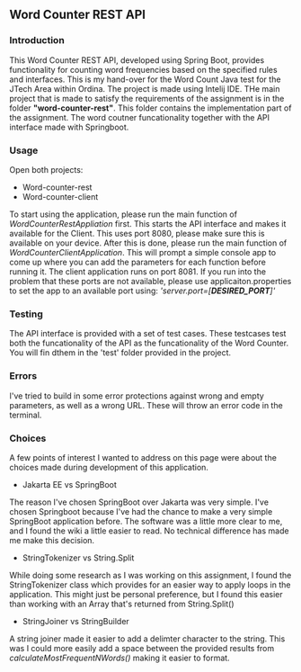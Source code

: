 ## Word Counter REST API

### Introduction

This Word Counter REST API, developed using Spring Boot, provides functionality for counting word frequencies based on the specified rules and interfaces. This is my hand-over for the Word Count Java test for the JTech Area within Ordina. 
The project is made using Intelij IDE. THe main project that is made to satisfy the requirements of the assignment is in the folder **"word-counter-rest"**. 
This folder contains the implementation part of the assignment. The word coutner funcationality together with the API interface made with Springboot.

### Usage

Open both projects:

- Word-counter-rest
- Word-counter-client

To start using the application, please run the main function of _WordCounterRestAppliation_ first. This starts the API interface and makes it available for the Client. This uses port 8080, please make sure this is available on your device.
After this is done, please run the main function of _WordCounterClientApplication_. This will prompt a simple console app to come up where you can add the parameters for each function before running it. The client application runs on port 8081.
If you run into the problem that these ports are not available, please use applicaiton.properties to set the app to an available port using: _'server.port=[**DESIRED_PORT**]'_

### Testing

The API interface is provided with a set of test cases. These testcases test both the funcationality of the API as the funcationality of the Word Counter. You will fin dthem in the 'test' folder provided in the project.

### Errors

I've tried to build in some error protections against wrong and empty parameters, as well as a wrong URL. These will throw an error code in the terminal.

### Choices

A few points of interest I wanted to address on this page were about the choices made during development of this application.

- Jakarta EE vs SpringBoot

The reason I've chosen SpringBoot over Jakarta was very simple. I've chosen Springboot because I've had the chance to make a very simple SpringBoot application before. The software was a little more clear to me, and I found the wiki a little easier to read. No technical difference has made me make this decision.

- StringTokenizer vs String.Split

While doing some research as I was working on this assignment, I found the StringTokenizer class which provides for an easier way to apply loops in the application. This might just be personal preference, but I found this easier than working with an Array that's returned from String.Split()

- StringJoiner vs StringBuilder

A string joiner made it easier to add a delimter character to the string. This was I could more easily add a space between the provided results from _calculateMostFrequentNWords()_ making it easier to format. 

